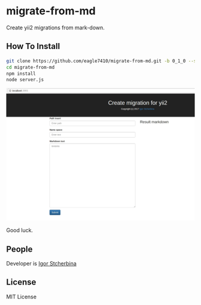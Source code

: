 # migrate-from-md

Create yii2 migrations from mark-down.

## How To Install
```bash
git clone https://github.com/eagle7410/migrate-from-md.git -b 0_1_0 --single-branch
cd migrate-from-md
npm install
node server.js
```

![In work screenshot](https://raw.githubusercontent.com/eagle7410/migrate-from-md/0_1_0/screen.jpg)

Good luck.
   
## People

Developer is [Igor Stcherbina](https://github.com/eagle7410)
   
## License
   
MIT License
